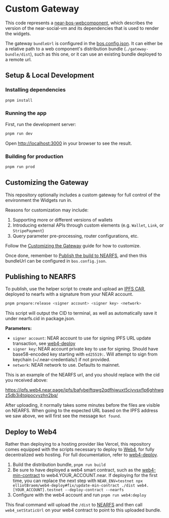 # Custom Gateway

This code represents a [near-bos-webcomponent](https://github.com/NEARBuilders/near-bos-webcomponent), which describes the version of the near-social-vm and its dependencies that is used to render the widgets.

The gateway `bundleUrl` is configured in the [bos.config.json](../bos.config.json). It can either be a relative path to a web component's distribution bundle (`./gateway-bundle/dist`), such as this one, or it can use an existing bundle deployed to a remote url.

## Setup & Local Development

### Installing dependencies

```bash
pnpm install
```

### Running the app

First, run the development server:

```bash
pnpm run dev
```

Open [http://localhost:3000](http://localhost:3000) in your browser to see the result.

### Building for production

```bash
pnpm run prod
```

## Customizing the Gateway

This repository optionally includes a custom gateway for full control of the environment the Widgets run in.

Reasons for customization may include:

1. Supporting more or different versions of wallets
2. Introducing external APIs through custom elements (e.g. `Wallet`, `Link`, or `StripePayment`)
3. Query parameter pre-processing, router configurations, etc.

Follow the [Customizing the Gateway](https://github.com/NEARBuilders/bos-workspace?tab=readme-ov-file#customizing-the-gateway) guide for how to customize.

Once done, remember to [Publish the build to NEARFS](./gateway-bundle/README.md#publishing-to-nearfs), and then this bundleUrl can be configured in `bos.config.json`.

## Publishing to NEARFS

To publish, use the helper script to create and upload an [IPFS CAR](https://car.ipfs.io/), deployed to nearfs with a signature from your NEAR account.

```bash
pnpm prepare:release <signer account> <signer key> <network>
```

This script will output the CID to terminal, as well as automatically save it under nearfs.cid in package.json.

**Parameters:**

- `signer account`: NEAR account to use for signing IPFS URL update transaction, see [web4-deploy](https://github.com/vgrichina/web4-deploy?tab=readme-ov-file#deploy-fully-on-chain-to-nearfs)
- `signer key`: NEAR account private key to use for signing. Should have base58-encoded key starting with `ed25519:`. Will attempt to sign from keychain (~/.near-credentials/) if not provided.
- `network`: NEAR network to use. Defaults to mainnet.

This is an example of the NEARFS url, and you should replace with the cid you received above:

<https://ipfs.web4.near.page/ipfs/bafybeiftqwg2qdfhjwuxt5cjvvsxflp6ghhwgz5db3i4tqipocvyzhn2bq/>

After uploading, it normally takes some minutes before the files are visible on NEARFS. When going to the expected URL based on the IPFS address we saw above, we will first see the message `Not found`.

## Deploy to Web4

Rather than deploying to a hosting provider like Vercel, this repository comes equipped with the scripts necessary to deploy to [Web4](https://github.com/vgrichina/web4), for fully decentralized web hosting. For full documentation, refer to [web4-deploy](https://github.com/vgrichina/web4-deploy).

1. Build the distribution bundle, `pnpm run build`
2. Be sure to have deployed a web4 smart contract, such as the [web4-min-contract](https://github.com/vgrichina/web4-min-contract) to web4.YOUR_ACCOUNT.near. If deploying for the first time, you can replace the next step with `NEAR_ENV=testnet npx elliotBraem/web4-deploy#fix/update-min-contract ./dist web4.[YOUR_ACCOUNT].testnet --deploy-contract --nearfs`
3. Configure with the web4 account and run `pnpm run web4:deploy`

This final command will upload the `/dist` to [NEARFS](https://github.com/vgrichina/nearfs) and then call `web4_setStaticUrl` on your web4 contract to point to this uploaded bundle.
